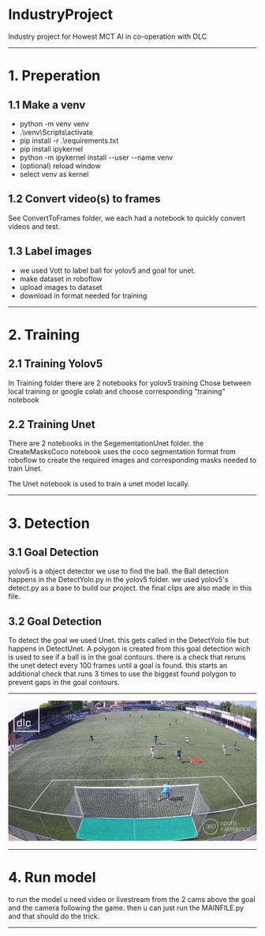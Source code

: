 # IndustryProject
Industry project for Howest MCT AI in co-operation with DLC

---

# 1. Preperation

## 1.1 Make a venv
- python -m venv venv
- .\venv\Scripts\activate
- pip install -r .\requirements.txt
- pip install ipykernel
- python -m ipykernel install --user --name venv
- (optional) reload window
- select venv as kernel

## 1.2 Convert video(s) to frames
See ConvertToFrames folder, 
we each had a notebook to quickly convert videos and test.

## 1.3 Label images
- we used Vott to label ball for yolov5 and goal for unet.
- make dataset in roboflow
- upload images to dataset
- download in format needed for training

---

# 2. Training

## 2.1 Training Yolov5

In Training folder there are 2 notebooks for yolov5 training
Chose between local training or google colab and choose corresponding "training" notebook

## 2.2 Training Unet

There are 2 notebooks in the SegementationUnet folder.
the CreateMasksCoco notebook uses the coco segmentation format from roboflow to create the required images and corresponding masks needed to train Unet.

The Unet notebook is used to train a unet model locally.

---

# 3. Detection

## 3.1 Goal Detection
yolov5 is a object detector we use to find the ball.
the Ball detection happens in the DetectYolo.py in the yolov5 folder.
we used yolov5's detect.py as a base to build our project.
the final clips are also made in this file.


## 3.2 Goal Detection

To detect the goal we used Unet.
this gets called in the DetectYolo file but happens in DetectUnet.
A polygon is created from this goal detection wich is used to see if a ball is in the goal contours. 
there is a check that reruns the unet detect every 100 frames until a goal is found.
this starts an additional check that runs 3 times to use the biggest found polygon to prevent gaps in the goal contours.

---

![Alt text](img\AiShowcase.jpg?raw=true"AiShowcase")

---
# 4. Run model
to run the model u need video or livestream from the 2 cams above the goal and the camera following the game.
then u can just run the MAINFILE.py and that should do the trick.

---